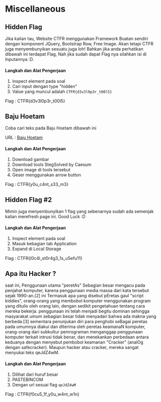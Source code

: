 # Miscellaneous
## Hidden Flag

Jika kalian tau, Website CTFR menggunakan Framework Buatan sendiri dengan komponent JQuery, Bootstrap Row, Free Image. Akan tetapi CTFR juga menyembunyikan sesuatu juga loh! Bahkan jika anda perhatikan dibawah ini terdapat Flag, Nah jika sudah dapat Flag nya silahkan isi di Inputannya :D.


#### Langkah dan Alat Pengerjaan
1. Inspect element pada soal 
2. Cari input dengan type "hidden"
3. Value yang muncul adalah `CTFR{d3v3l0p3r_t00l5}`

Flag : CTFR{d3v3l0p3r_t00l5}
## Baju Hoetam

Coba cari teks pada Baju Hoetam dibawah ini

URL : [Baju Hoetam](https://mega.nz/file/UsgAVCiA#6lrmO410iG2cXgLhBsdjY4Wyi-3ixdH9l9_MZyEvosA "Baju Hoetam")


#### Langkah dan Alat Pengerjaan
1. Download gambar
2. Download tools StegSolved by Caesum
3. Open image di tools tersebut
4. Geser menggunakan arrow button

Flag : CTFR{y0u_c4nt_s33_m3}
## Hidden Flag #2

Mimin juga menyembunyikan 1 flag yang sebenarnya sudah ada semenjak kalian merefresh page ini. Good Luck :D

#### Langkah dan Alat Pengerjaan
1. Inspect element pada soal 
2. Masuk kebagian tab Application
3. Expand di Local Storage

Flag : CTFR{l0c4l_st0r4g3_1s_u5efu11}
## Apa itu Hacker ?

saat ini, Penggunaan utama "peretAs" Sebagian besar mengacu pada penjahat komputer, karena penggunaan media massa dari kata tersebut sejak 1990-an.[2] ini Termasuk apa yang disebut pEretas gaul "script kiddies", orang-orang yang membobol komputer menggunakan program yang ditulis oleh orang lain, dengan sedikit pengetahuan tentang cara mereka bekerja. penggunaan ini telah menjadi begitu dominan sehingga masyarakat umum sebagian besar tidak menyadari bahwa ada makna yang berbeda.[3] sementara penunjukan diri para penghobi seBagai peretas pada umumnya diakui dan dIterima oleh peretas keamanaN komputer, orang-orang dari subkultur pemrograman menganggap penggunaan komputer terkait intrusi tidak benar, dan menekankan perbedaan antara keduanya dengan menyebut pembobol keamanan "Cracker" (analOg dengan safecracker). Maupun hacker atau cracker, mereka sangat menyukai teks qeJdZ4wM.


#### Langkah dan Alat Pengerjaan
1. Dilihat dari huruf besar
2. PASTEBINCOM
3. Dengan url sesuai flag `qeJdZ4wM`

Flag : CTFR{f0cu5_1f_y0u_w4nt_w1n}